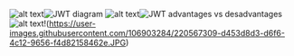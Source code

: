 
![alt text](http://url/to/img.png)![JWT diagram](https://user-images.githubusercontent.com/106903284/220567710-f2efa205-e511-4c97-a13a-58ee52976b21.JPG)
![alt text](http://url/to/img.png)![JWT advantages vs desadvantages](https://user-images.githubusercontent.com/106903284/220567738-9e573957-0017-4c07-a8e9-8d611ec7ed60.JPG)
![alt text](http://url/to/img.png)!(https://user-images.githubusercontent.com/106903284/220567309-d453d8d3-d6f6-4c12-9656-f4d82158462e.JPG)

